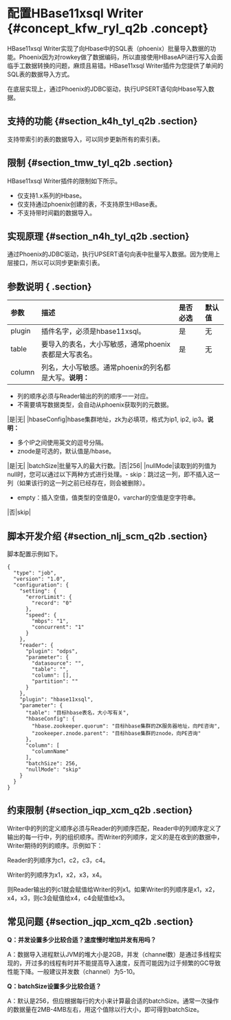 # 配置HBase11xsql Writer {#concept_kfw_ryl_q2b .concept}

HBase11xsql Writer实现了向Hbase中的SQL表（phoenix）批量导入数据的功能。Phoenix因为对rowkey做了数据编码，所以直接使用HBaseAPI进行写入会面临手工数据转换的问题，麻烦且易错。HBase11xsql Writer插件为您提供了单间的SQL表的数据导入方式。

在底层实现上，通过Phoenix的JDBC驱动，执行UPSERT语句向Hbase写入数据。

## 支持的功能 {#section_k4h_tyl_q2b .section}

支持带索引的表的数据导入，可以同步更新所有的索引表。

## 限制 {#section_tmw_tyl_q2b .section}

HBase11xsql Writer插件的限制如下所示。

-   仅支持1.x系列的Hbase。
-   仅支持通过phoenix创建的表，不支持原生HBase表。
-   不支持带时间戳的数据导入。

## 实现原理 {#section_n4h_tyl_q2b .section}

通过Phoenix的JDBC驱动，执行UPSERT语句向表中批量写入数据。因为使用上层接口，所以可以同步更新索引表。

## 参数说明 { .section}

|参数|描述|是否必选|默认值|
|:-|:-|:---|:--|
|plugin|插件名字，必须是hbase11xsql。|是|无|
|table|要导入的表名，大小写敏感，通常phoenix表都是大写表名。|是|无|
|column|列名，大小写敏感。通常phoenix的列名都是大写。**说明：** 

-   列的顺序必须与Reader输出的列的顺序一一对应。
-   不需要填写数据类型，会自动从phoenix获取列的元数据。

|是|无|
|hbaseConfig|hbase集群地址，zk为必填项，格式为ip1, ip2, ip3。**说明：** 

-   多个IP之间使用英文的逗号分隔。
-   znode是可选的，默认值是/hbase。

|是|无|
|batchSize|批量写入的最大行数。|否|256|
|nullMode|读取到的列值为null时，您可以通过以下两种方式进行处理。-   skip：跳过这一列，即不插入这一列（如果该行的这一列之前已经存在，则会被删除）。
-   empty：插入空值，值类型的空值是0，varchar的空值是空字符串。

 |否|skip|

## 脚本开发介绍 {#section_nlj_scm_q2b .section}

脚本配置示例如下。

```
{
  "type": "job",
  "version": "1.0",
  "configuration": {
    "setting": {
      "errorLimit": {
        "record": "0"
      },
      "speed": {
        "mbps": "1",
        "concurrent": "1"
      }
    },
    "reader": {
      "plugin": "odps",
      "parameter": {
        "datasource": "",
        "table": "",
        "column": [],
        "partition": ""
      }
    },
    "plugin": "hbase11xsql",
    "parameter": {
      "table": "目标hbase表名，大小写有关",
      "hbaseConfig": {
        "hbase.zookeeper.quorum": "目标hbase集群的ZK服务器地址，向PE咨询",
        "zookeeper.znode.parent": "目标hbase集群的znode，向PE咨询"
      },
      "column": [
        "columnName"
      ],
      "batchSize": 256,
      "nullMode": "skip"
    }
  }
}
```

## 约束限制 {#section_iqp_xcm_q2b .section}

Writer中的列的定义顺序必须与Reader的列顺序匹配，Reader中的列顺序定义了输出的每一行中，列的组织顺序。而Writer的列顺序，定义的是在收到的数据中，Writer期待的列的顺序。示例如下：

Reader的列顺序为c1，c2，c3，c4。

Writer的列顺序为x1，x2，x3，x4。

则Reader输出的列c1就会赋值给Writer的列x1。如果Writer的列顺序是x1，x2，x4，x3，则c3会赋值给x4，c4会赋值给x3。

## 常见问题 {#section_jqp_xcm_q2b .section}

**Q：并发设置多少比较合适？速度慢时增加并发有用吗？**

A：数据导入进程默认JVM的堆大小是2GB，并发（channel数）是通过多线程实现的，开过多的线程有时并不能提高导入速度，反而可能因为过于频繁的GC导致性能下降。一般建议并发数（channel）为5-10。

**Q：batchSize设置多少比较合适？**

A：默认是256，但应根据每行的大小来计算最合适的batchSize。通常一次操作的数据量在2MB-4MB左右，用这个值除以行大小，即可得到batchSize。

